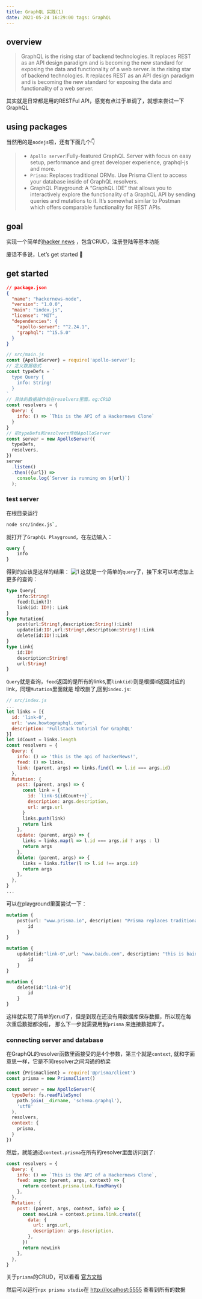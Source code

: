 ```yaml
---
title: GraphQL 实践(1)
date: 2021-05-24 16:29:00 tags: GraphQL
---
```


## overview

> GraphQL is the rising star of backend technologies. It replaces REST as an API design paradigm and is becoming the new standard for exposing the data and functionality of a web server. is the rising star of backend technologies. It replaces REST as an API design paradigm and is becoming the new standard for exposing the data and functionality of a web server.

其实就是日常都是用的RESTFul API，感觉有点过于单调了，就想来尝试一下GraphQL

## using packages

当然用的是`nodejs`啦，还有下面几个👇

> * `Apollo server`:Fully-featured GraphQL Server with focus on easy setup, performance and great developer experience, graphql-js and more.
> * `Prisma`: Replaces traditional ORMs. Use Prisma Client to access your database inside of GraphQL resolvers.
> * GraphQL Playground: A “GraphQL IDE” that allows you to interactively explore the functionality of a GraphQL API by sending queries and mutations to it. It’s somewhat similar to Postman which offers comparable functionality for REST APIs.

## goal

实现一个简单的[hacker news](https://news.ycombinator.com/news) ，包含CRUD，注册登陆等基本功能

废话不多说，Let’s get started 🚀

## get started

```json
// package.json
{
  "name": "hackernews-node",
  "version": "1.0.0",
  "main": "index.js",
  "license": "MIT",
  "dependencies": {
    "apollo-server": "^2.24.1",
    "graphql": "^15.5.0"
  }
}
```

```javascript
// src/main.js
const {ApolloServer} = require('apollo-server');
// 定义数据格式
const typeDefs = `
  type Query {
    info: String!
  }
`
// 具体的数据操作放在resolvers里面，eg:CRUD
const resolvers = {
  Query: {
    info: () => `This is the API of a Hackernews Clone`
  }
}
// 把typeDefs和resolvers传给ApolloServer
const server = new ApolloServer({
  typeDefs,
  resolvers,
})
server
  .listen()
  .then(({url}) =>
    console.log(`Server is running on ${url}`)
  );
```

### test server

在根目录运行

```bash
node src/index.js`,
```

就打开了`GraphQL Playground`，在左边输入：

```graphql
query {
    info
}
```

得到的应该是这样的结果：
![1](/images/graphQL.png)
这就是一个简单的`query`了，接下来可以考虑加上更多的查询：

```graphql
type Query{
    info:String!
    feed:[Link!]!
    link(id: ID!): Link
}
type Mutation{
    post(url:String!,description:String!):Link!
    update(id:ID!,url:String!,description:String!):Link
    delete(id:ID!):Link
}
type Link{
    id:ID!
    description:String!
    url:String!
}
```

`Query`就是查询，`feed`返回的是所有的links,而`link(id)`则是根据id返回对应的link，同理`Mutation`里面就是 增改删了,回到`index.js`:

```javascript
// src/index.js
...
let links = [{
  id: 'link-0',
  url: 'www.howtographql.com',
  description: 'Fullstack tutorial for GraphQL'
}]
let idCount = links.length
const resolvers = {
  Query: {
    info: () => 'this is the api of hackerNews!',
    feed: () => links,
    link: (parent, args) => links.find(l => l.id === args.id)
  },
  Mutation: {
    post: (parent, args) => {
      const link = {
        id: `link-${idCount++}`,
        description: args.description,
        url: args.url
      }
      links.push(link)
      return link
    },
    update: (parent, args) => {
      links = links.map(l => l.id === args.id ? args : l)
      return args
    },
    delete: (parent, args) => {
      links = links.filter(l => l.id !== args.id)
      return args
    },
  },
}
...
```

可以在playground里面尝试一下：

```graphql
mutation {
    post(url: "www.prisma.io", description: "Prisma replaces traditional ORMs") {
        id
    }
}

mutation {
    update(id:"link-0",url: "www.baidu.com", description: "this is baidu"){
        id
    }
}

mutation {
    delete(id:"link-0"){
        id
    }
}
```

这样就实现了简单的crud了，但是到现在还没有用数据库保存数据，所以现在每次重启数据都没啦， 那么下一步就需要用到`prisma` 来连接数据库了。

### connecting server and database

在GraphQL的resolver函数里面接受的是4个参数，第三个就是`context`, 就和字面意思一样，它是不同resolver之间沟通的桥梁

```javascript
const {PrismaClient} = require('@prisma/client')
const prisma = new PrismaClient()

const server = new ApolloServer({
  typeDefs: fs.readFileSync(
    path.join(__dirname, 'schema.graphql'),
    'utf8'
  ),
  resolvers,
  context: {
    prisma,
  }
})
```

然后，就能通过`context.prisma`在所有的resolver里面访问到了:

```javascript
const resolvers = {
  Query: {
    info: () => `This is the API of a Hackernews Clone`,
    feed: async (parent, args, context) => {
      return context.prisma.link.findMany()
    },
  },
  Mutation: {
    post: (parent, args, context, info) => {
      const newLink = context.prisma.link.create({
        data: {
          url: args.url,
          description: args.description,
        },
      })
      return newLink
    },
  },
}
```

关于`prisma`的CRUD，可以看看 [官方文档](https://www.prisma.io/docs/concepts/components/prisma-client/crud)

然后可以运行`npx prisma studio`在 [http://localhost:5555](http://localhost:5555) 查看到所有的数据



